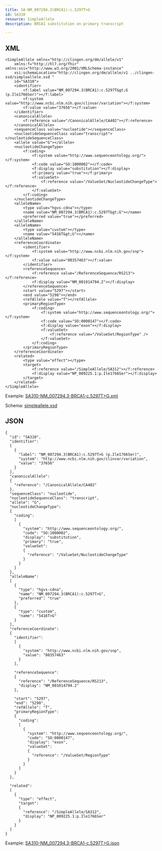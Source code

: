 ```yaml
---
title: SA-NM_007294.3(BRCA1):c.5297T>G
id: SA310
resource: SimpleAllele
description: BRCA1 substitution on primary transcript

---
```


XML 
---

	<SimpleAllele xmlns="http://clingen.org/dm/allele/v1"
		xmlns:f="http://hl7.org/fhir" xmlns:xsi="http://www.w3.org/2001/XMLSchema-instance"
		xsi:schemaLocation="http://clingen.org/dm/allele/v1 ../clingen-xsd/simpleallele.xsd "
		id="SA310">
		<identifier>
			<f:label value="NM_007294.3(BRCA1):c.5297T&gt;G (p.Ile1766Ser)"></f:label>
			<f:system value="http://www.ncbi.nlm.nih.gov/clinvar/variation"></f:system>
			<f:value value="37656"></f:value>
		</identifier>
		<canonicalAllele>
			<f:reference value="/CanonicalAllele/CA402"></f:reference>
		</canonicalAllele>
		<sequenceClass value="nucleotide"></sequenceClass>
		<nucleotideSequenceClass value="transcript"></nucleotideSequenceClass>
		<allele value="G"></allele>
		<nucleotideChangeType>
			<f:coding>
				<f:system value="http://www.sequenceontology.org/"></f:system>
				<f:code value="SO:1000002"></f:code>
				<f:display value="substitution"></f:display>
				<f:primary value="true"></f:primary>
				<f:valueSet>
					<f:reference value="/ValueSet/NucleotideChangeType"></f:reference>
				</f:valueSet>
			</f:coding>
		</nucleotideChangeType>
		<alleleName>
			<type value="hgvs-cdna"></type>
			<name value="NM_007294.3(BRCA1):c.5297T&gt;G"></name>
			<preferred value="true"></preferred>
		</alleleName>
		<alleleName>
			<type value="custom"></type>
			<name value="5416T&gt;G"></name>
		</alleleName>
		<referenceCoordinate>
			<identifier>
				<f:system value="http://www.ncbi.nlm.nih.gov/snp"></f:system>
				<f:value value="80357463"></f:value>
			</identifier>
			<referenceSequence>
				<f:reference value="/ReferenceSequence/RS213"></f:reference>
				<f:display value="NM_001014794.2"></f:display>
			</referenceSequence>
			<start value="5297"></start>
			<end value="5298"></end>
			<refAllele value="T"></refAllele>
			<primaryRegionType>
				<f:coding>
					<f:system value="http://www.sequenceontology.org/"></f:system>
					<f:code value="SO:0000147"></f:code>
					<f:display value="exon"></f:display>
					<f:valueSet>
						<f:reference value="/ValueSet/RegionType" />
					</f:valueSet>
				</f:coding>
			</primaryRegionType>
		</referenceCoordinate>
		<related>
			<type value="effect"></type>
			<target>
				<f:reference value="/SimpleAllele/SA312"></f:reference>
				<f:display value="NP_009225.1:p.Ile1766Ser"></f:display>
			</target>
		</related>
	</SimpleAllele>

Example: [SA310-NM_007294.3-BRCA1-c.5297T>G.xml](/main/resources/example-xml/SA310-NM_007294.3-BRCA1-c.5297T>G.xml)

Schema:  [simpleallele.xsd](/main/resources/clingen-xsd/simpleallele.xsd)

JSON
----

	{
	  "id": "SA310",
	  "identifier": 
	  [
		{
		  "label": "NM_007294.3(BRCA1):c.5297T>G (p.Ile1766Ser)",
		  "system": "http://www.ncbi.nlm.nih.gov/clinvar/variation",
		  "value": "37656"
		}
	  ],
	  "canonicalAllele": 
	  {
		"reference": "/CanonicalAllele/CA402"
	  },
	  "sequenceClass": "nucleotide",
	  "nucleotideSequenceClass": "transcript",
	  "allele": "G",
	  "nucleotideChangeType": 
	  {
		"coding": 
		[
		  {
			"system": "http://www.sequenceontology.org/",
			"code": "SO:1000002",
			"display": "substitution",
			"primary": "true",
			"valueSet": 
			{
			  "reference": "/ValueSet/NucleotideChangeType"
			}
		  }
		]
	  },
	  "alleleName": 
	  [
		{
		  "type": "hgvs-cdna",
		  "name": "NM_007294.3(BRCA1):c.5297T>G",
		  "preferred": "true"
		},
		{
		  "type": "custom",
		  "name": "5416T>G"
		}
	  ],
	  "referenceCoordinate": 
	  {
		"identifier": 
		[
		  {
			"system": "http://www.ncbi.nlm.nih.gov/snp",
			"value": "80357463"
		  }
		],

		"referenceSequence": 
		{
		  "reference": "/ReferenceSequence/RS213",
		  "display": "NM_001014794.2"
		},

		"start": "5297",
		"end": "5298",
		"refAllele": "T",
		"primaryRegionType": 
		{
		  "coding": 
		  [
			{
			  "system": "http://www.sequenceontology.org/",
			  "code": "SO:0000147",
			  "display": "exon",
			  "valueSet": 
			  {
				"reference": "/ValueSet/RegionType"
			  }
			}
		  ]
		}
	  },

	  "related": 
	  [
		{
		  "type": "effect",
		  "target": 
		  {
			"reference": "/SimpleAllele/SA312",
			"display": "NP_009225.1:p.Ile1766Ser"
		  }
		}
	  ]
	}
	
Example: [SA310-NM_007294.3-BRCA1-c.5297T>G.json](/main/resources/example-json/SA310-NM_007294.3-BRCA1-c.5297T>G.json)
